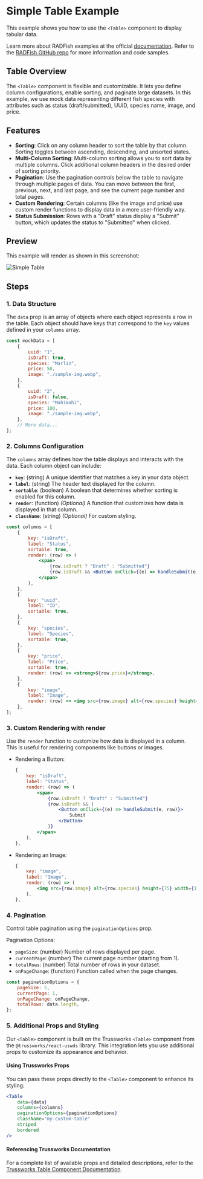 # Simple Table Example

This example shows you how to use the `<Table>` component to display tabular data.

Learn more about RADFish examples at the official [documentation](https://nmfs-radfish.github.io/radfish/developer-documentation/examples-and-templates#examples). Refer to the [RADFish GitHub repo](https://nmfs-radfish.github.io/radfish/) for more information and code samples.

## Table Overview

The `<Table>` component is flexible and customizable. It lets you define column configurations, enable sorting, and paginate large datasets. In this example, we use mock data representing different fish species with attributes such as status (draft/submitted), UUID, species name, image, and price.

## Features

- **Sorting**: Click on any column header to sort the table by that column. Sorting toggles between ascending, descending, and unsorted states.
- **Multi-Column Sorting**: Multi-column sorting allows you to sort data by multiple columns. Click additional column headers in the desired order of sorting priority.
- **Pagination**: Use the pagination controls below the table to navigate through multiple pages of data. You can move between the first, previous, next, and last page, and see the current page number and total pages.
- **Custom Rendering**: Certain columns (like the image and price) use custom render functions to display data in a more user-friendly way.
- **Status Submission**: Rows with a "Draft" status display a "Submit" button, which updates the status to "Submitted" when clicked.

## Preview
This example will render as shown in this screenshot:

![Simple Table](./src/assets/simple-table.png)

## Steps

### 1. Data Structure

The `data` prop is an array of objects where each object represents a row in the table. Each object should have keys that correspond to the `key` values defined in your `columns` array.

```jsx
const mockData = [
    {
        uuid: "1",
        isDraft: true,
        species: "Marlin",
        price: 50,
        image: "./sample-img.webp",
    },
    {
        uuid: "2",
        isDraft: false,
        species: "Mahimahi",
        price: 100,
        image: "./sample-img.webp",
    },
    // More data...
];
```

### 2. Columns Configuration

The `columns` array defines how the table displays and interacts with the data. Each column object can include:

- **`key`**: (string) A unique identifier that matches a key in your data object.
- **`label`**: (string) The header text displayed for the column.
- **`sortable`**: (boolean) A boolean that determines whether sorting is enabled for this column.
- **`render`**: (function) _(Optional)_ A function that customizes how data is displayed in that column.
- **`className`**: (string) _(Optional)_ For custom styling.

```jsx
const columns = [
    {
        key: "isDraft",
        label: "Status",
        sortable: true,
        render: (row) => (
            <span>
                {row.isDraft ? "Draft" : "Submitted"}
                {row.isDraft && <Button onClick={(e) => handleSubmit(e, row)}>Submit</Button>}
            </span>
        ),
    },
    {
        key: "uuid",
        label: "ID",
        sortable: true,
    },
    {
        key: "species",
        label: "Species",
        sortable: true,
    },
    {
        key: "price",
        label: "Price",
        sortable: true,
        render: (row) => <strong>${row.price}</strong>,
    },
    {
        key: "image",
        label: "Image",
        render: (row) => <img src={row.image} alt={row.species} height={75} width={150} />,
    },
];
```

### 3. Custom Rendering with render

Use the `render` function to customize how data is displayed in a column. This is useful for rendering components like buttons or images.

- Rendering a Button:

  ```jsx
  {
      key: "isDraft",
      label: "Status",
      render: (row) => (
          <span>
              {row.isDraft ? "Draft" : "Submitted"}
              {row.isDraft && (
                  <Button onClick={(e) => handleSubmit(e, row)}>
                      Submit
                  </Button>
              )}
          </span>
      ),
  },
  ```

- Rendering an Image:

  ```jsx
  {
      key: "image",
      label: "Image",
      render: (row) => (
          <img src={row.image} alt={row.species} height={75} width={150} />
      ),
  },
  ```

### 4. Pagination

Control table pagination using the `paginationOptions` prop.

Pagination Options:

- `pageSize`: (number) Number of rows displayed per page.
- `currentPage`: (number) The current page number (starting from 1).
- `totalRows`: (number) Total number of rows in your dataset.
- `onPageChange`: (function) Function called when the page changes.

```jsx
const paginationOptions = {
    pageSize: 5,
    currentPage: 1,
    onPageChange: onPageChange,
    totalRows: data.length,
};
```

### 5. Additional Props and Styling

Our `<Table>` component is built on the Trussworks `<Table>` component from the `@trussworks/react-uswds` library. This integration lets you use additional props to customize its appearance and behavior.

#### Using Trussworks Props

You can pass these props directly to the `<Table>` component to enhance its styling:

```jsx
<Table
    data={data}
    columns={columns}
    paginationOptions={paginationOptions}
    className="my-custom-table"
    striped
    bordered
/>
```

#### Referencing Trussworks Documentation

For a complete list of available props and detailed descriptions, refer to the [Trussworks Table Component Documentation](https://trussworks.github.io/react-uswds/?path=/docs/components-table--docs).
